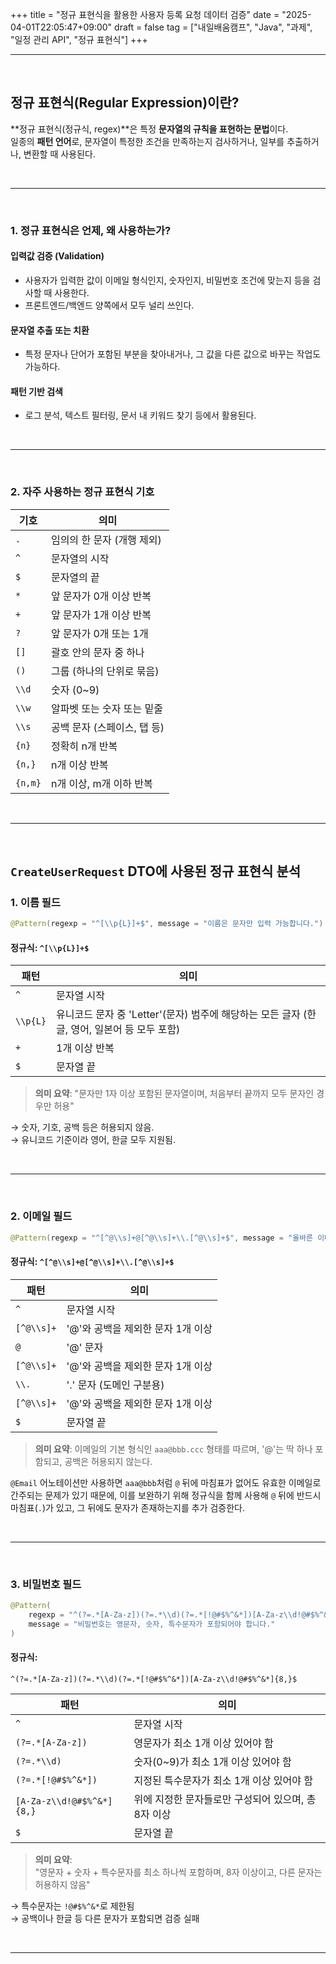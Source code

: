 +++
title = "정규 표현식을 활용한 사용자 등록 요청 데이터 검증"
date = "2025-04-01T22:05:47+09:00"
draft = false
tag = ["내일배움캠프", "Java", "과제", "일정 관리 API", "정규 표현식"]
+++

<hr>
<br>

## 정규 표현식(Regular Expression)이란?

**정규 표현식(정규식, regex)**은 특정 **문자열의 규칙을 표현하는 문법**이다.  
일종의 **패턴 언어**로, 문자열이 특정한 조건을 만족하는지 검사하거나, 일부를 추출하거나, 변환할 때 사용된다.

<br>
<hr>
<br>

### 1. 정규 표현식은 언제, 왜 사용하는가?

#### 입력값 검증 (Validation)
- 사용자가 입력한 값이 이메일 형식인지, 숫자인지, 비밀번호 조건에 맞는지 등을 검사할 때 사용한다.
- 프론트엔드/백엔드 양쪽에서 모두 널리 쓰인다.

#### 문자열 추출 또는 치환
- 특정 문자나 단어가 포함된 부분을 찾아내거나, 그 값을 다른 값으로 바꾸는 작업도 가능하다.

#### 패턴 기반 검색
- 로그 분석, 텍스트 필터링, 문서 내 키워드 찾기 등에서 활용된다.

<br>
<hr>
<br>

### 2. 자주 사용하는 정규 표현식 기호

| 기호 | 의미 |
|------|------|
| `.` | 임의의 한 문자 (개행 제외) |
| `^` | 문자열의 시작 |
| `$` | 문자열의 끝 |
| `*` | 앞 문자가 0개 이상 반복 |
| `+` | 앞 문자가 1개 이상 반복 |
| `?` | 앞 문자가 0개 또는 1개 |
| `[]` | 괄호 안의 문자 중 하나 |
| `()` | 그룹 (하나의 단위로 묶음) |
| `\\d` | 숫자 (0~9) |
| `\\w` | 알파벳 또는 숫자 또는 밑줄 |
| `\\s` | 공백 문자 (스페이스, 탭 등) |
| `{n}` | 정확히 n개 반복 |
| `{n,}` | n개 이상 반복 |
| `{n,m}` | n개 이상, m개 이하 반복 |

<br>
<hr>
<br>

## `CreateUserRequest` DTO에 사용된 정규 표현식 분석

### 1. 이름 필드

```java
@Pattern(regexp = "^[\\p{L}]+$", message = "이름은 문자만 입력 가능합니다.")
```

#### 정규식: `^[\\p{L}]+$`

| 패턴 | 의미 |
|------|------|
| `^` | 문자열 시작 |
| `\\p{L}` | 유니코드 문자 중 'Letter'(문자) 범주에 해당하는 모든 글자 (한글, 영어, 일본어 등 모두 포함) |
| `+` | 1개 이상 반복 |
| `$` | 문자열 끝 |

> **의미 요약**: "문자만 1자 이상 포함된 문자열이며, 처음부터 끝까지 모두 문자인 경우만 허용"

→ 숫자, 기호, 공백 등은 허용되지 않음.  
→ 유니코드 기준이라 영어, 한글 모두 지원됨.

<br>
<hr>
<br>

### 2. 이메일 필드

```java
@Pattern(regexp = "^[^@\\s]+@[^@\\s]+\\.[^@\\s]+$", message = "올바른 이메일이 아닙니다.")
```

#### 정규식: `^[^@\\s]+@[^@\\s]+\\.[^@\\s]+$`

| 패턴 | 의미 |
|------|------|
| `^` | 문자열 시작 |
| `[^@\\s]+` | '@'와 공백을 제외한 문자 1개 이상 |
| `@` | '@' 문자 |
| `[^@\\s]+` | '@'와 공백을 제외한 문자 1개 이상 |
| `\\.` | '.' 문자 (도메인 구분용) |
| `[^@\\s]+` | '@'와 공백을 제외한 문자 1개 이상 |
| `$` | 문자열 끝 |

> **의미 요약**: 이메일의 기본 형식인 `aaa@bbb.ccc` 형태를 따르며, '@'는 딱 하나 포함되고, 공백은 허용되지 않는다.

`@Email` 어노테이션만 사용하면 `aaa@bbb`처럼 `@` 뒤에 마침표가 없어도 유효한 이메일로 간주되는 문제가 있기 때문에, 이를 보완하기 위해 정규식을 함께 사용해 `@` 뒤에 반드시 마침표(`.`)가 있고, 그 뒤에도 문자가 존재하는지를 추가 검증한다.

<br>
<hr>
<br>

### 3. 비밀번호 필드

```java
@Pattern(
    regexp = "^(?=.*[A-Za-z])(?=.*\\d)(?=.*[!@#$%^&*])[A-Za-z\\d!@#$%^&*]{8,}$",
    message = "비밀번호는 영문자, 숫자, 특수문자가 포함되어야 합니다."
)
```

#### 정규식:  
`^(?=.*[A-Za-z])(?=.*\\d)(?=.*[!@#$%^&*])[A-Za-z\\d!@#$%^&*]{8,}$`

| 패턴 | 의미 |
|------|------|
| `^` | 문자열 시작 |
| `(?=.*[A-Za-z])` | 영문자가 최소 1개 이상 있어야 함 |
| `(?=.*\\d)` | 숫자(0~9)가 최소 1개 이상 있어야 함 |
| `(?=.*[!@#$%^&*])` | 지정된 특수문자가 최소 1개 이상 있어야 함 |
| `[A-Za-z\\d!@#$%^&*]{8,}` | 위에 지정한 문자들로만 구성되어 있으며, 총 8자 이상 |
| `$` | 문자열 끝 |

> **의미 요약**:  
> "영문자 + 숫자 + 특수문자를 최소 하나씩 포함하며, 8자 이상이고, 다른 문자는 허용하지 않음"

→ 특수문자는 `!@#$%^&*`로 제한됨  
→ 공백이나 한글 등 다른 문자가 포함되면 검증 실패

<br>
<hr>